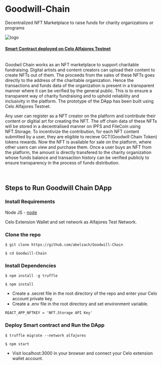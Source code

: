 # Goodwill-Chain

Decentralized NFT Marketplace to raise funds for charity organizations or programs

![logo](/src/logo.png?raw=true)

#### [Smart Contract deployed on Celo Alfajores Testnet](https://alfajores-blockscout.celo-testnet.org/address/0x34e1574689Db3bCC0eAE0d269d1Fc535D125AF94)

<br/>
Goodwil Chain works as an NFT marketplace to support charitable fundraising. Digital artists and content creators can upload their content to create NFTs out of them. The proceeds from the sales of these NFTs goes directly to the address of the charitable organization. Hence the transactions and funds data of the organization is present in a transparent manner where it can be verified by the general public. This is to ensure a transparent way of charity fundraising and to uphold reliability and inclusivity in the platform. The prototype of the DApp has been built using Celo Alfajores Testnet.

Any user can register as a NFT creator on the platform and contribute their content or digitial art for creating the NFT. The off chain data of these NFTs will be stored in a decentralised manner on IPFS and FileCoin using NFT.Storage. To incentivize the contribution, for each NFT content submitted by a user, they are eligible to recieve GCT(Goodwill Chain Token) tokens rewards. Now the NFT is available for sale on the platform, where other users can view and purchase them. Once a user buys an NFT from the platform, the amount is directly transfered to the charity organization whose funds balance and transaction history can be verified publicly to ensure transparency in the process of funds distribution.

<br/>

## Steps to Run Goodwill Chain DApp

### Install Requirements

Node JS - [node](https://nodejs.org/en/download/)

Celo Extension Wallet and set network as Alfajores Test Network.

### Clone the repo

```
$ git clone https://github.com/abelzach/Goodwill-Chain

$ cd Goodwill-Chain
```

### Install Dependencies

```
$ npm install -g truffle

$ npm install
```

- Create a .secret file in the root directory of the repo and enter your Celo account private key.
- Create a .env file in the root directory and set environment variable.

```
REACT_APP_NFTKEY = 'NFT.Storage API Key'
```

### Deploy Smart contract and Run the DApp

```
$ truffle migrate --network alfajores

$ npm start
```

- Visit localhost:3000 in your browser and connect your Celo extension wallet account.
